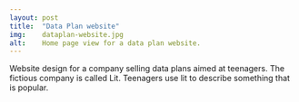 ```yaml
---
layout: post
title:  "Data Plan website"
img:    dataplan-website.jpg
alt:	Home page view for a data plan website.
---
```

Website design for a company selling data plans aimed at teenagers. The fictious company is called Lit. Teenagers use lit to describe something that is popular. 